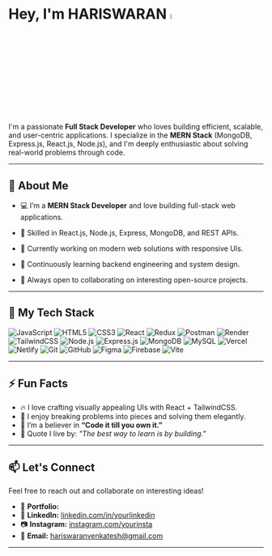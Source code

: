 # Hey, I'm HARISWARAN <img src="https://media.giphy.com/media/hvRJCLFzcasrR4ia7z/giphy.gif" width="5%">

I'm a passionate **Full Stack Developer** who loves building efficient, scalable, and user-centric applications. I specialize in the **MERN Stack** (MongoDB, Express.js, React.js, Node.js), and I'm deeply enthusiastic about solving real-world problems through code.

---

## 🚀 About Me

- 💻 I’m a **MERN Stack Developer** and love building full-stack web applications.
- 🔧 Skilled in React.js, Node.js, Express, MongoDB, and REST APIs.
- 🔭 Currently working on modern web solutions with responsive UIs.
- 🌱 Continuously learning backend engineering and system design.

- 🎯 Always open to collaborating on interesting open-source projects.

---

## 🧰 My Tech Stack

![JavaScript](https://img.shields.io/badge/javascript-%23323330.svg?style=for-the-badge&logo=javascript&logoColor=%23F7DF1E) ![HTML5](https://img.shields.io/badge/html5-%23E34F26.svg?style=for-the-badge&logo=html5&logoColor=white) ![CSS3](https://img.shields.io/badge/css3-%231572B6.svg?style=for-the-badge&logo=css3&logoColor=white) ![React](https://img.shields.io/badge/react-%2320232a.svg?style=for-the-badge&logo=react&logoColor=%2361DAFB) ![Redux](https://img.shields.io/badge/redux-%23593d88.svg?style=for-the-badge&logo=redux&logoColor=white) ![Postman](https://img.shields.io/badge/Postman-FF6C37?style=for-the-badge&logo=postman&logoColor=white) ![Render](https://img.shields.io/badge/Render-%46E3B7.svg?style=for-the-badge&logo=render&logoColor=white) ![TailwindCSS](https://img.shields.io/badge/tailwindcss-%2338B2AC.svg?style=for-the-badge&logo=tailwind-css&logoColor=white) ![Node.js](https://img.shields.io/badge/node.js-6DA55F?style=for-the-badge&logo=node.js&logoColor=white) ![Express.js](https://img.shields.io/badge/express.js-%23404d59.svg?style=for-the-badge&logo=express&logoColor=%2361DAFB) ![MongoDB](https://img.shields.io/badge/MongoDB-%234ea94b.svg?style=for-the-badge&logo=mongodb&logoColor=white) ![MySQL](https://img.shields.io/badge/mysql-%2300000f.svg?style=for-the-badge&logo=mysql&logoColor=white) ![Vercel](https://img.shields.io/badge/vercel-%23000000.svg?style=for-the-badge&logo=vercel&logoColor=white) ![Netlify](https://img.shields.io/badge/netlify-%23000000.svg?style=for-the-badge&logo=netlify&logoColor=#00C7B7) ![Git](https://img.shields.io/badge/git-%23F05033.svg?style=for-the-badge&logo=git&logoColor=white) ![GitHub](https://img.shields.io/badge/github-%23121011.svg?style=for-the-badge&logo=github&logoColor=white) ![Figma](https://img.shields.io/badge/Figma-000000?style=for-the-badge&logo=figma&logoColor=white) ![Firebase](https://img.shields.io/badge/Firebase-FFCA28?style=for-the-badge&logo=firebase&logoColor=white) ![Vite](https://img.shields.io/badge/Vite-646CFF?style=for-the-badge&logo=vite&logoColor=white)

---

## ⚡ Fun Facts

- 🔥 I love crafting visually appealing UIs with React + TailwindCSS.
- 🧩 I enjoy breaking problems into pieces and solving them elegantly.
- 📖 I’m a believer in **“Code it till you own it.”**
- 🧠 Quote I live by: _"The best way to learn is by building."_

---

## 📫 Let's Connect

Feel free to reach out and collaborate on interesting ideas!

- 🔗 **Portfolio:** [](https://portfolio-with-react-ai.vercel.app/)
- 💼 **LinkedIn:** [linkedin.com/in/yourlinkedin](https://www.linkedin.com/in/hariswaran-venkatesh/)
- 📷 **Instagram:** [instagram.com/yourinsta](https://www.instagram.com/hariswaran.venkatesh/?hl=en)
- 📧 **Email:** hariswaranvenkatesh@gmail.com

---
